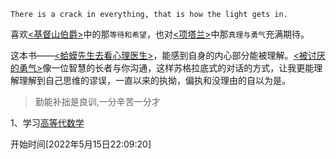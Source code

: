 `There is a crack in everything, that is how the light gets in.`

喜欢[<基督山伯爵>](https://weread.qq.com/book-detail?type=1&senderVid=212884656&v=96932f2071690470969a980&wtheme=white&wfrom=app&wvid=212884656&scene=bottomSheetShare)中的那`等待和希望`，也对[<项塔兰>](https://weread.qq.com/book-detail?type=1&senderVid=212884656&v=7b132290720f04097b19e3b&wtheme=white&wfrom=app&wvid=212884656&scene=bottomSheetShare)中那`真理与勇气`充满期待。

这本书——[<蛤蟆先生去看心理医生>](https://book.douban.com/subject/35143790/)，能感到自身的内心部分能被理解。[<被讨厌的勇气>](https://book.douban.com/subject/26369699/)像一位智慧的长者与你沟通，这样苏格拉底式的对话的方式，让我更能理解理解到自己思维的谬误，一直以来的执拗，偏执和没理由的自以为是。

> 勤能补拙是良训,一分辛苦一分才


1、学习[高等代数学](AdvancedAlgebra.md)

开始时间[2022年5月15日22:09:20]
